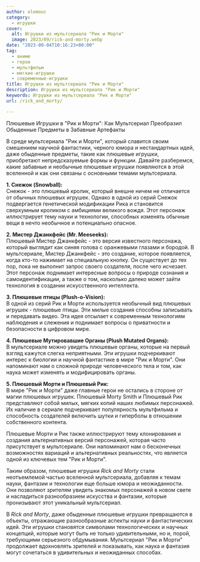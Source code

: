 ```yaml
---
author: olomouc
category:
  - игрушки
cover:
  alt: Игрушки из мультсериала "Рик и Морти"
  image: 2023/09/rick-and-morty.webp
date: "2023-09-04T10:16:23+00:00"
tag:
  - аниме
  - герои
  - мультфильм
  - мягкие-игрушки
  - современные-игрушки
title: Игрушки из мультсериала "Рик и Морти"
description: Игрушки из мультсериала "Рик и Морти"
keywords: Игрушки из мультсериала "Рик и Морти"
url: /rick_and_morty/

---
```

Плюшевые Игрушки в "Рик и Морти": Как Мультсериал Преобразил Обыденные Предметы в Забавные Артефакты

В среде мультсериала "Рик и Морти", который славится своим смешением научной фантастики, черного юмора и нестандартных идей, даже обыденные предметы, такие как плюшевые игрушки, приобретают непредсказуемые формы и функции. Давайте разберемся, какие забавные и необычные плюшевые игрушки появляются в этой вселенной и как они связаны с основными темами мультсериала.

**1\. Снежок (Snowball):**  
Снежок \- это плюшевый кролик, который внешне ничем не отличается от обычных плюшевых игрушек. Однако в одной из серий Снежок подвергается генетической модификации Рика и становится сверхумным кроликом с амбициями великого вождя. Этот персонаж иллюстрирует тему науки и технологии, способных изменять обычные вещи в нечто необычное и потенциально опасное.

**2\. Мистер Джанкфейс (Mr. Meeseeks):**  
Плюшевый Мистер Джанкфейс \- это версия известного персонажа, который выглядит как синяя голова с оранжевыми глазами и бородой. В мультсериале, Мистер Джанкфейс \- это создание, которое появляется, когда кто-то нажимает на специальную кнопку. Он существует до тех пор, пока не выполнит запрос своего создателя, после чего исчезает. Этот персонаж поднимает интересные вопросы о природе сознания и самоидентификации, а также о том, насколько далеко может зайти технология в создании искусственного интеллекта.

**3\. Плюшевые птицы (Plush-o-Vision):**  
В одной из серий Рик и Морти используется необычный вид плюшевых игрушек \- плюшевые птицы. Эти милые создания способны записывать и передавать видео. Эта идея отсылает к современным технологиям наблюдения и слежения и поднимает вопросы о приватности и безопасности в цифровом мире.

**4\. Плюшевые Мутировавшие Органы (Plush Mutated Organs):**  
В мультсериале можно увидеть плюшевые органы, которые на первый взгляд кажутся слегка неприятными. Эти игрушки подчеркивают интерес к биологии и научной фантастике в мире "Рик и Морти". Они напоминают нам о сложной природе человеческого тела и том, как наука может изменять и модифицировать органы.

**5\. Плюшевый Морти и Плюшевый Рик:**  
В мире "Рик и Морти" даже главные герои не остались в стороне от магии плюшевых игрушек. Плюшевый Morty Smith и Плюшевый Рик представляют собой милых, мягких копий наших любимых персонажей. Их наличие в сериале подчеркивает популярность мультфильма и способность создателей включить шутки и гиперболы в отношении собственного контента.

Плюшевые Морти и Рик также иллюстрируют тему клонирования и создания альтернативных версий персонажей, которая часто присутствует в мультсериале. Они напоминают нам о бесконечных возможностях вариаций и альтернативных реальностях, что является одной из ключевых тем "Рик и Морти".

Таким образом, плюшевые игрушки _Rick and Morty_ стали неотъемлемой частью вселенной мультсериала, добавляя к темам науки, фантазии и технологии еще больше юмора и неожиданности. Они позволяют зрителям увидеть знакомых персонажей в новом свете и насладиться разнообразием искусства и фантазии, которые пронизывают этот уникальный мультсериал.

В _Rick and Morty_, даже обыденные плюшевые игрушки превращаются в объекты, отражающие разнообразные аспекты науки и фантастических идей. Эти игрушки становятся символами технологических и научных концепций, которые могут быть не только удивительными, но и, порой, требующими серьезного обдумывания. Мультсериал "Рик и Морти" продолжает вдохновлять зрителей и показывать, как наука и фантазия могут сочетаться в удивительных и неожиданных способах.
